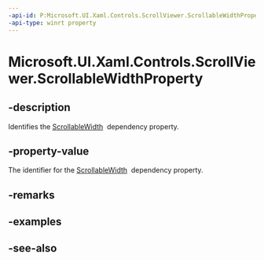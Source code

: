 ```yaml
---
-api-id: P:Microsoft.UI.Xaml.Controls.ScrollViewer.ScrollableWidthProperty
-api-type: winrt property
---
```


<!-- Property syntax
public Windows.UI.Xaml.DependencyProperty ScrollableWidthProperty { get; }
-->

# Microsoft.UI.Xaml.Controls.ScrollViewer.ScrollableWidthProperty

## -description
Identifies the [ScrollableWidth](scrollviewer_scrollablewidth.md)  dependency property.

## -property-value
The identifier for the [ScrollableWidth](scrollviewer_scrollablewidth.md)  dependency property.

## -remarks

## -examples

## -see-also
